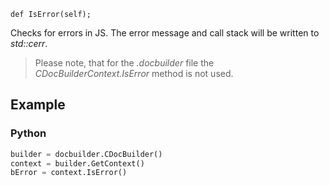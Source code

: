 `def IsError(self);`

Checks for errors in JS. The error message and call stack will be written to *std::cerr*.

> Please note, that for the *.docbuilder* file the *CDocBuilderContext.IsError* method is not used.

## Example

### Python

``` py
builder = docbuilder.CDocBuilder()
context = builder.GetContext()
bError = context.IsError()
```
